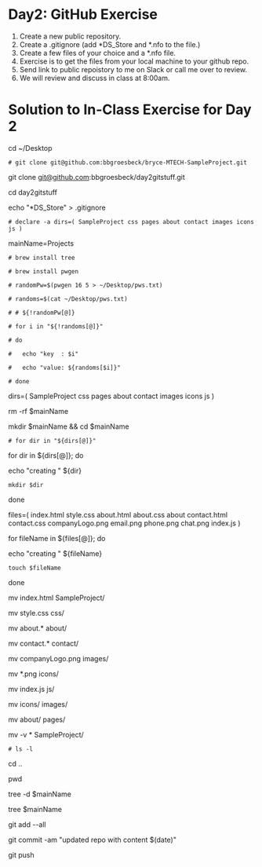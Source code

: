 # Day2: GitHub Exercise
1. Create a new public repository.
3. Create a .gitignore (add *DS_Store and *.nfo to the file.)
4. Create a few files of your choice and a *.nfo file.
5. Exercise is to get the files from your local machine to your github repo.
6. Send link to public repoistory to me on Slack or call me over to review.
7. We will review and discuss in class at 8:00am.

# Solution to In-Class Exercise for Day 2
cd ~/Desktop

`# git clone git@github.com:bbgroesbeck/bryce-MTECH-SampleProject.git`

git clone git@github.com:bbgroesbeck/day2gitstuff.git

cd day2gitstuff

echo "*DS_Store" > .gitignore

`# declare -a dirs=( SampleProject css pages about contact images icons js )`

mainName=Projects

`# brew install tree`

`# brew install pwgen`

`# randomPw=$(pwgen 16 5 > ~/Desktop/pws.txt)`

`# randoms=$(cat ~/Desktop/pws.txt)`

`# # ${!randomPw[@]}`

`# for i in "${!randoms[@]}"`

`# do`

`#   echo "key  : $i"`

`#   echo "value: ${randoms[$i]}"`

`# done`


dirs=( SampleProject css pages about contact images icons js )

rm -rf $mainName

mkdir $mainName && cd $mainName

`# for dir in "${dirs[@]}"`

for dir in ${dirs[@]}; do

  echo "creating " ${dir}
  
    mkdir $dir
    
done

files=( index.html style.css about.html about.css about contact.html contact.css companyLogo.png email.png phone.png chat.png index.js )

for fileName in ${files[@]}; do

  echo "creating " ${fileName}
  
    touch $fileName
    
done

mv index.html SampleProject/

mv style.css css/

mv about.* about/

mv contact.* contact/

mv companyLogo.png images/

mv *.png icons/

mv index.js js/

mv icons/ images/

mv about/ pages/

mv -v * SampleProject/

`# ls -l`

cd ..

pwd

tree -d $mainName

tree $mainName

git add --all

git commit -am "updated repo with content $(date)"

git push
